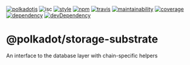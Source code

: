 [![polkadotjs](https://img.shields.io/badge/polkadot-js-orange.svg?style=flat-square)](https://polkadot.js.org)
![isc](https://img.shields.io/badge/license-ISC-lightgrey.svg?style=flat-square)
[![style](https://img.shields.io/badge/code%20style-semistandard-lightgrey.svg?style=flat-square)](https://github.com/Flet/semistandard)
[![npm](https://img.shields.io/npm/v/@polkadot/storage-substrate.svg?style=flat-square)](https://www.npmjs.com/package/@polkadot/storage-substrate)
[![travis](https://img.shields.io/travis/polkadot-js/client.svg?style=flat-square)](https://travis-ci.org/polkadot-js/client)
[![maintainability](https://img.shields.io/codeclimate/maintainability/polkadot-js/client.svg?style=flat-square)](https://codeclimate.com/github/polkadot-js/client/maintainability)
[![coverage](https://img.shields.io/coveralls/polkadot-js/client.svg?style=flat-square)](https://coveralls.io/github/polkadot-js/client?branch=master)
[![dependency](https://david-dm.org/polkadot-js/client.svg?style=flat-square&path=packages/storage-substrate)](https://david-dm.org/polkadot-js/client?path=packages/storage-substrate)
[![devDependency](https://david-dm.org/polkadot-js/client/dev-status.svg?style=flat-square&path=packages/storage-substrate)](https://david-dm.org/polkadot-js/client?path=packages/storage-substrate#info=devDependencies)

# @polkadot/storage-substrate

An interface to the database layer with chain-specific helpers
